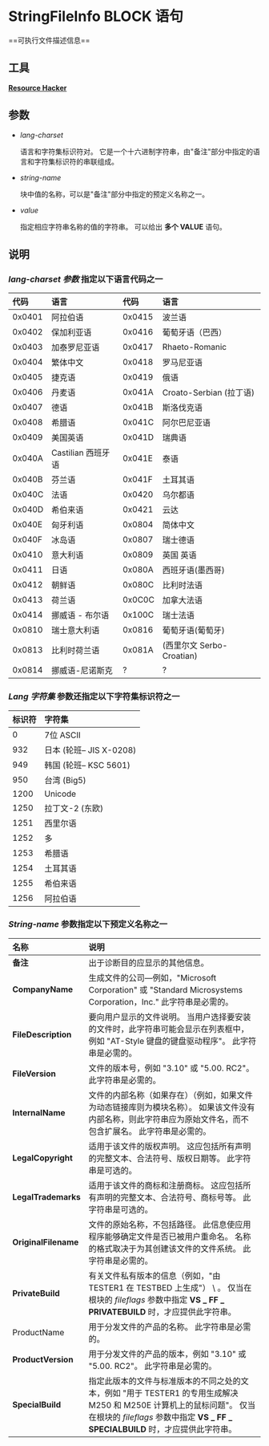 # StringFileInfo BLOCK 语句

==可执行文件描述信息==

## 工具

[**Resource Hacker**](https://www.ghxi.com/resourcehacker.html)

## 参数

-   *lang-charset*

    语言和字符集标识符对。 它是一个十六进制字符串，由"备注"部分中指定的语言和字符集标识符的串联组成。

-   *string-name*

    块中值的名称，可以是"备注"部分中指定的预定义名称之一。

-   *value*

    指定相应字符串名称的值的字符串。 可以给出 **多个 VALUE** 语句。

## 说明

### *lang-charset 参数* 指定以下语言代码之一

| 代码   | 语言               | 代码   | 语言                      |
| :----- | :----------------- | :----- | :------------------------ |
| 0x0401 | 阿拉伯语           | 0x0415 | 波兰语                    |
| 0x0402 | 保加利亚语         | 0x0416 | 葡萄牙语（巴西）          |
| 0x0403 | 加泰罗尼亚语       | 0x0417 | Rhaeto-Romanic            |
| 0x0404 | 繁体中文           | 0x0418 | 罗马尼亚语                |
| 0x0405 | 捷克语             | 0x0419 | 俄语                      |
| 0x0406 | 丹麦语             | 0x041A | Croato-Serbian (拉丁语)   |
| 0x0407 | 德语               | 0x041B | 斯洛伐克语                |
| 0x0408 | 希腊语             | 0x041C | 阿尔巴尼亚语              |
| 0x0409 | 美国英语           | 0x041D | 瑞典语                    |
| 0x040A | Castilian 西班牙语 | 0x041E | 泰语                      |
| 0x040B | 芬兰语             | 0x041F | 土耳其语                  |
| 0x040C | 法语               | 0x0420 | 乌尔都语                  |
| 0x040D | 希伯来语           | 0x0421 | 云达                      |
| 0x040E | 匈牙利语           | 0x0804 | 简体中文                  |
| 0x040F | 冰岛语             | 0x0807 | 瑞士德语                  |
| 0x0410 | 意大利语           | 0x0809 | 英国 英语                 |
| 0x0411 | 日语               | 0x080A | 西班牙语(墨西哥)          |
| 0x0412 | 朝鲜语             | 0x080C | 比利时法语                |
| 0x0413 | 荷兰语             | 0x0C0C | 加拿大法语                |
| 0x0414 | 挪威语 - 布尔语    | 0x100C | 瑞士法语                  |
| 0x0810 | 瑞士意大利语       | 0x0816 | 葡萄牙语(葡萄牙)          |
| 0x0813 | 比利时荷兰语       | 0x081A | (西里尔文 Serbo-Croatian) |
| 0x0814 | 挪威语-尼诺斯克    | ?      | ?                         |

### *Lang 字符集* 参数还指定以下字符集标识符之一

| 标识符 | 字符集                  |
| :----- | :---------------------- |
| 0      | 7位 ASCII               |
| 932    | 日本 (轮班– JIS X-0208) |
| 949    | 韩国 (轮班– KSC 5601)   |
| 950    | 台湾 (Big5)             |
| 1200   | Unicode                 |
| 1250   | 拉丁文-2 (东欧)         |
| 1251   | 西里尔语                |
| 1252   | 多                      |
| 1253   | 希腊语                  |
| 1254   | 土耳其语                |
| 1255   | 希伯来语                |
| 1256   | 阿拉伯语                |

### *String-name* 参数指定以下预定义名称之一

| 名称                 | 说明                                                         |
| :------------------- | :----------------------------------------------------------- |
| **备注**             | 出于诊断目的应显示的其他信息。                               |
| **CompanyName**      | 生成文件的公司—例如，"Microsoft Corporation" 或 "Standard Microsystems Corporation，Inc." 此字符串是必需的。 |
| **FileDescription**  | 要向用户显示的文件说明。 当用户选择要安装的文件时，此字符串可能会显示在列表框中，例如 "AT-Style 键盘的键盘驱动程序"。 此字符串是必需的。 |
| **FileVersion**      | 文件的版本号，例如 "3.10" 或 "5.00. RC2"。 此字符串是必需的。 |
| **InternalName**     | 文件的内部名称（如果存在）（例如，如果文件为动态链接库则为模块名称）。 如果该文件没有内部名称，则此字符串应为原始文件名，而不包含扩展名。 此字符串是必需的。 |
| **LegalCopyright**   | 适用于该文件的版权声明。 这应包括所有声明的完整文本、合法符号、版权日期等。 此字符串是可选的。 |
| **LegalTrademarks**  | 适用于该文件的商标和注册商标。 这应包括所有声明的完整文本、合法符号、商标号等。 此字符串是可选的。 |
| **OriginalFilename** | 文件的原始名称，不包括路径。 此信息使应用程序能够确定文件是否已被用户重命名。 名称的格式取决于为其创建该文件的文件系统。 此字符串是必需的。 |
| **PrivateBuild**     | 有关文件私有版本的信息（例如，"由 TESTER1 在 TESTBED 上生成"） \ 。 仅当在根块的 *fileflags* 参数中指定 **VS _ FF _ PRIVATEBUILD** 时，才应提供此字符串。 |
| ProductName          | 用于分发文件的产品的名称。 此字符串是必需的。                |
| **ProductVersion**   | 用于分发文件的产品的版本，例如 "3.10" 或 "5.00. RC2"。 此字符串是必需的。 |
| **SpecialBuild**     | 指定此版本的文件与标准版本的不同之处的文本，例如 "用于 TESTER1 的专用生成解决 M250 和 M250E 计算机上的鼠标问题"。 仅当在根块的 *fileflags* 参数中指定 **VS _ FF _ SPECIALBUILD** 时，才应提供此字符串。 |
